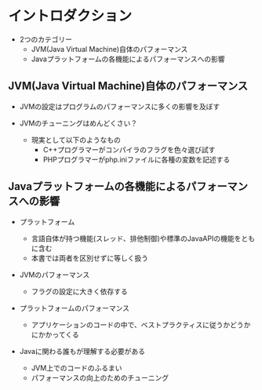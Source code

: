 # イントロダクション

* 2つのカテゴリー
  * JVM(Java Virtual Machine)自体のパフォーマンス
  * Javaプラットフォームの各機能によるパフォーマンスへの影響

## JVM(Java Virtual Machine)自体のパフォーマンス

* JVMの設定はプログラムのパフォーマンスに多くの影響を及ぼす

* JVMのチューニングはめんどくさい？
  * 現実として以下のようなもの
    * C++プログラマーがコンパイラのフラグを色々選び試す
    * PHPプログラマーがphp.iniファイルに各種の変数を記述する

## Javaプラットフォームの各機能によるパフォーマンスへの影響

* プラットフォーム
  * 言語自体が持つ機能(スレッド、排他制御)や標準のJavaAPIの機能をともに含む
  * 本書では両者を区別せずに等しく扱う

* JVMのパフォーマンス
  * フラグの設定に大きく依存する

* プラットフォームのパフォーマンス
  * アプリケーションのコードの中で、ベストプラクティスに従うかどうかにかかってくる

* Javaに関わる誰もが理解する必要がある
  * JVM上でのコードのふるまい
  * パフォーマンスの向上のためのチューニング